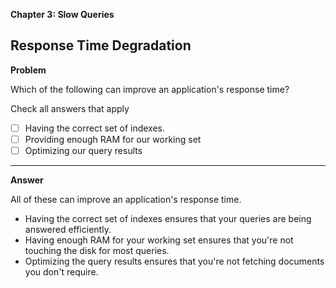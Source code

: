 **Chapter 3: Slow Queries**

## Response Time Degradation

**Problem**

Which of the following can improve an application's response time?

Check all answers that apply

 - [ ] Having the correct set of indexes.
 - [ ] Providing enough RAM for our working set
 - [ ] Optimizing our query results

___
**Answer**

All of these can improve an application's response time.

 - Having the correct set of indexes ensures that your queries are being answered efficiently.
 - Having enough RAM for your working set ensures that you're not
   touching the disk for most queries.
 - Optimizing the query results ensures that you're not fetching
   documents you don't require.


